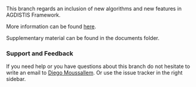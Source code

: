 This branch regards an inclusion of new algorithms and new features in AGDISTIS Framework.

More information can be found  <a href="https://github.com/AKSW/AGDISTIS/wiki">here</a>.

Supplementary material can be found in the documents folder.

### Support and Feedback
If you need help or you have questions about this branch do not hesitate to write an email to  <a href="mailto:moussallem@informatik.uni-leipzig.de">Diego Moussallem</a>. Or use the issue tracker in the right sidebar.
